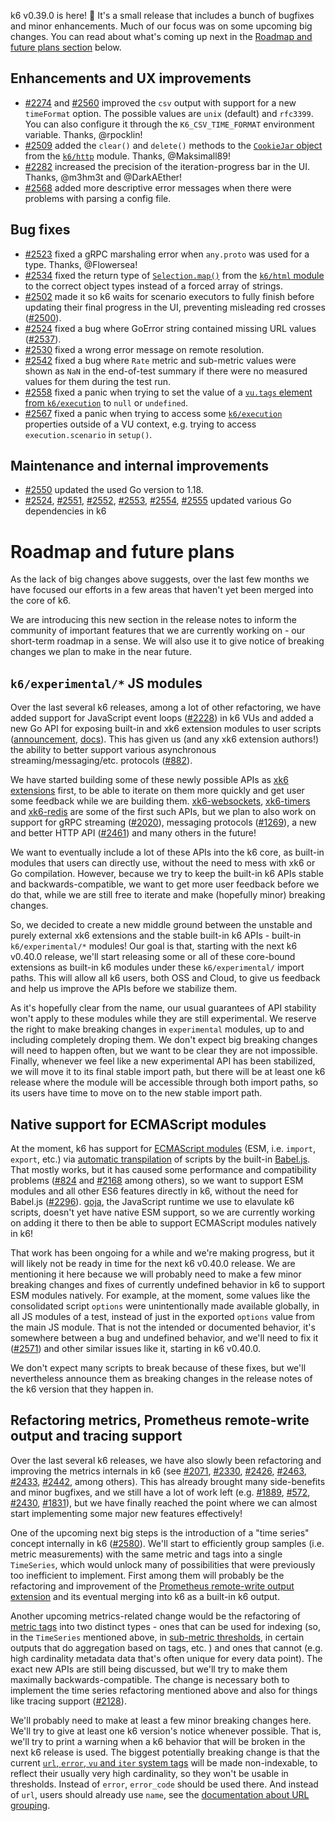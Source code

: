 k6 v0.39.0 is here! :tada: It's a small release that includes a bunch of bugfixes and minor enhancements. Much of our focus was on some upcoming big changes. You can read about what's coming up next in the [Roadmap and future plans section](#roadmap-and-future-plans) below.

## Enhancements and UX improvements

- [#2274](https://github.com/grafana/k6/pull/2274) and [#2560](https://github.com/grafana/k6/pull/2560) improved the `csv` output with support for a new `timeFormat` option. The possible values are `unix` (default) and `rfc3399`. You can also configure it through the `K6_CSV_TIME_FORMAT` environment variable. Thanks, @rpocklin!
- [#2509](https://github.com/grafana/k6/pull/2509) added the `clear()` and `delete()` methods to the [`CookieJar` object](https://k6.io/docs/javascript-api/k6-http/cookiejar/) from the [`k6/http`](https://k6.io/docs/javascript-api/k6-http/) module. Thanks, @Maksimall89!
- [#2282](https://github.com/grafana/k6/pull/2282) increased the precision of the iteration-progress bar in the UI. Thanks, @m3hm3t and @DarkAEther!
- [#2568](https://github.com/grafana/k6/pull/2568) added more descriptive error messages when there were problems with parsing a config file.

## Bug fixes

- [#2523](https://github.com/grafana/k6/pull/2523) fixed a gRPC marshaling error when `any.proto` was used for a type. Thanks, @Flowersea!
- [#2534](https://github.com/grafana/k6/pull/2534) fixed the return type of [`Selection.map()`](https://k6.io/docs/javascript-api/k6-html/selection/selection-map) from the [`k6/html` module](https://k6.io/docs/javascript-api/k6-html/) to the correct object types instead of a forced array of strings.
- [#2502](https://github.com/grafana/k6/pull/2502) made it so k6 waits for scenario executors to fully finish before updating their final progress in the UI, preventing misleading red crosses ([#2500](https://github.com/grafana/k6/issues/2500)).
- [#2524](https://github.com/grafana/k6/pull/2524) fixed a bug where GoError string contained missing URL values ([#2537](https://github.com/grafana/k6/issues/2537)).
- [#2530](https://github.com/grafana/k6/pull/2530) fixed a wrong error message on remote resolution.
- [#2542](https://github.com/grafana/k6/pull/2542) fixed a bug where `Rate` metric and sub-metric values were shown as `NaN` in the end-of-test summary if there were no measured values for them during the test run.
- [#2558](https://github.com/grafana/k6/pull/2558) fixed a panic when trying to set the value of a [`vu.tags` element from `k6/execution`](https://k6.io/docs/javascript-api/k6-execution/#vu) to `null` or `undefined`.
- [#2567](https://github.com/grafana/k6/pull/2567) fixed a panic when trying to access some [`k6/execution`](https://k6.io/docs/javascript-api/k6-execution/) properties outside of a VU context, e.g. trying to access `execution.scenario` in `setup()`.

## Maintenance and internal improvements

- [#2550](https://github.com/grafana/k6/pull/2550) updated the used Go version to 1.18.
- [#2524](https://github.com/grafana/k6/pull/2524), [#2551](https://github.com/grafana/k6/pull/2551), [#2552](https://github.com/grafana/k6/pull/2552), [#2553](https://github.com/grafana/k6/pull/2553), [#2554](https://github.com/grafana/k6/pull/2554), [#2555](https://github.com/grafana/k6/pull/2555) updated various Go dependencies in k6

# Roadmap and future plans

As the lack of big changes above suggests, over the last few months we have focused our efforts in a few areas that haven't yet been merged into the core of k6.

We are introducing this new section in the release notes to inform the community of important features that we are currently working on - our short-term roadmap in a sense. We will also use it to give notice of breaking changes we plan to make in the near future.

## `k6/experimental/*` JS modules

Over the last several k6 releases, among a lot of other refactoring, we have added support for JavaScript event loops ([#2228](https://github.com/grafana/k6/pull/2228)) in k6 VUs and added a new Go API for exposing built-in and xk6 extension modules to user scripts ([announcement](https://github.com/grafana/k6/blob/master/release%20notes/v0.36.0.md#extensions), [docs](https://k6.io/docs/extensions/guides/create-an-extension/#advanced-javascript-extension)). This has given us (and any xk6 extension authors!) the ability to better support various asynchronous streaming/messaging/etc. protocols ([#882](https://github.com/grafana/k6/issues/882#issue-392218655)).

We have started building some of these newly possible APIs as [xk6 extensions](https://k6.io/docs/extensions/) first, to be able to iterate on them more quickly and get user some feedback while we are building them. [xk6-websockets](https://github.com/grafana/xk6-websockets), [xk6-timers](https://github.com/grafana/xk6-timers) and [xk6-redis](https://github.com/grafana/xk6-redis/) are some of the first such APIs, but we plan to also work on support for gRPC streaming ([#2020](https://github.com/grafana/k6/issues/2020)), messaging protocols ([#1269](https://github.com/grafana/k6/issues/1269)), a new and better HTTP API ([#2461](https://github.com/grafana/k6/issues/2461)) and many others in the future!

We want to eventually include a lot of these APIs into the k6 core, as built-in modules that users can directly use, without the need to mess with xk6 or Go compilation. However, because we try to keep the built-in k6 APIs stable and backwards-compatible, we want to get more user feedback before we do that, while we are still free to iterate and make (hopefully minor) breaking changes.

So, we decided to create a new middle ground between the unstable and purely external xk6 extensions and the stable built-in k6 APIs - built-in `k6/experimental/*` modules! Our goal is that, starting with the next k6 v0.40.0 release, we'll start releasing some or all of these core-bound extensions as built-in k6 modules under these `k6/experimental/` import paths. This will allow all k6 users, both OSS and Cloud, to give us feedback and help us improve the APIs before we stabilize them.

As it's hopefully clear from the name, our usual guarantees of API stability won't apply to these modules while they are still experimental. We reserve the right to make breaking changes in `experimental` modules, up to and including completely droping them. We don't expect big breaking changes will need to happen often, but we want to be clear they are not impossible. Finally, whenever we feel like a new experimental API has been stabilized, we will move it to its final stable import path, but there will be at least one k6 release where the module will be accessible through both import paths, so its users have time to move on to the new stable import path.

## Native support for ECMAScript modules

At the moment, k6 has support for [ECMAScript modules](https://developer.mozilla.org/en-US/docs/Web/JavaScript/Guide/Modules) (ESM, i.e. `import`, `export`, etc.) via [automatic transpilation](https://k6.io/docs/using-k6/javascript-compatibility-mode/) of scripts by the built-in [Babel.js](https://babeljs.io/). That mostly works, but it has caused some performance and compatibility problems ([#824](https://github.com/grafana/k6/issues/824#issuecomment-915918351) and [#2168](https://github.com/grafana/k6/issues/2168#issuecomment-1014276690) among others), so we want to support ESM modules and all other ES6 features directly in k6, without the need for Babel.js ([#2296](https://github.com/grafana/k6/issues/2296#issuecomment-993356717)). [goja](https://github.com/dop251/goja), the JavaScript runtime we use to elavulate k6 scripts, doesn't yet have native ESM support, so we are currently working on adding it there to then be able to support ECMAScript modules natively in k6!

That work has been ongoing for a while and we're making progress, but it will likely not be ready in time for the next k6 v0.40.0 release. We are mentioning it here because we will probably need to make a few minor breaking changes and fixes of currently undefined behavior in k6 to support ESM modules natively. For example, at the moment, some values like the consolidated script `options` were unintentionally made available globally, in all JS modules of a test, instead of just in the exported `options` value from the main JS module. That is not the intended or documented behavior, it's somewhere between a bug and undefined behavior, and we'll need to fix it ([#2571](https://github.com/grafana/k6/pull/2571)) and other similar issues like it, starting in k6 v0.40.0.

We don't expect many scripts to break because of these fixes, but we'll nevertheless announce them as breaking changes in the release notes of the k6 version that they happen in.

## Refactoring metrics, Prometheus remote-write output and tracing support

Over the last several k6 releases, we have also slowly been refactoring and improving the metrics internals in k6 (see [#2071](https://github.com/grafana/k6/pull/2071), [#2330](https://github.com/grafana/k6/issues/2330), [#2426](https://github.com/grafana/k6/pull/2426), [#2463](https://github.com/grafana/k6/pull/2463), [#2433](https://github.com/grafana/k6/pull/2433), [#2442](https://github.com/grafana/k6/pull/2442), among others). This has already brought many side-benefits and minor bugfixes, and we still have a lot of work left (e.g. [#1889](https://github.com/grafana/k6/issues/1889), [#572](https://github.com/grafana/k6/issues/572), [#2430](https://github.com/grafana/k6/issues/2430), [#1831](https://github.com/grafana/k6/issues/1831)), but we have finally reached the point where we can almost start implementing some major new features effectively!

One of the upcoming next big steps is the introduction of a "time series" concept internally in k6 ([#2580](https://github.com/grafana/k6/issues/2580)). We'll start to efficiently group samples (i.e. metric measurements) with the same metric and tags into a single `TimeSeries`, which would unlock many of possibilities that were previously too inefficient to implement. First among them will probably be the refactoring and improvement of the [Prometheus remote-write output extension](https://github.com/grafana/xk6-output-prometheus-remote/) and its eventual merging into k6 as a built-in k6 output.

Another upcoming metrics-related change would be the refactoring of [metric tags](https://k6.io/docs/using-k6/tags-and-groups/#tags) into two distinct types - ones that can be used for indexing (so, in the `TimeSeries` mentioned above, in [sub-metric thresholds](https://k6.io/docs/using-k6/thresholds/#thresholds-on-tags), in certain outputs that do aggregation based on tags, etc. ) and ones that cannot (e.g. high cardinality metadata data that's often unique for every data point). The exact new APIs are still being discussed, but we'll try to make them maximally backwards-compatible. The change is necessary both to implement the time series refactoring mentioned above and also for things like tracing support ([#2128](https://github.com/grafana/k6/issues/2128)).

We'll probably need to make at least a few minor breaking changes here. We'll try to give at least one k6 version's notice whenever possible. That is, we'll try to print a warning when a k6 behavior that will be broken in the next k6 release is used. The biggest potentially breaking change is that the current [`url`, `error`, `vu` and `iter` system tags](https://k6.io/docs/using-k6/tags-and-groups/#system-tags) will be made non-indexable, to reflect their usually very high cardinality, so they won't be usable in thresholds. Instead of `error`, `error_code` should be used there. And instead of `url`, users should already use `name`, see the [documentation about URL grouping](https://k6.io/docs/using-k6/http-requests/#url-grouping).